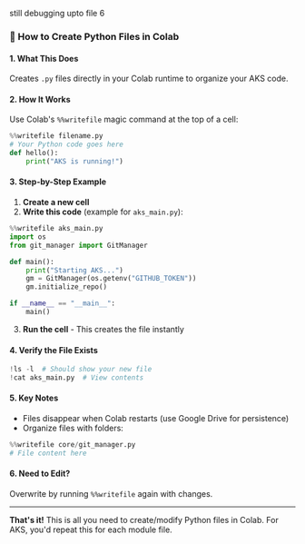 still debugging upto file 6

### **📝 How to Create Python Files in Colab**

#### **1. What This Does**
Creates `.py` files directly in your Colab runtime to organize your AKS code.

#### **2. How It Works**
Use Colab's `%%writefile` magic command at the top of a cell:

```python
%%writefile filename.py
# Your Python code goes here
def hello():
    print("AKS is running!")
```

#### **3. Step-by-Step Example**
1. **Create a new cell**
2. **Write this code** (example for `aks_main.py`):
```python
%%writefile aks_main.py
import os
from git_manager import GitManager

def main():
    print("Starting AKS...")
    gm = GitManager(os.getenv("GITHUB_TOKEN"))
    gm.initialize_repo()

if __name__ == "__main__":
    main()
```
3. **Run the cell** - This creates the file instantly

#### **4. Verify the File Exists**
```python
!ls -l  # Should show your new file
!cat aks_main.py  # View contents
```

#### **5. Key Notes**
- Files disappear when Colab restarts (use Google Drive for persistence)
- Organize files with folders:
```python
%%writefile core/git_manager.py
# File content here
```

#### **6. Need to Edit?**
Overwrite by running `%%writefile` again with changes.

---

**That's it!** This is all you need to create/modify Python files in Colab. For AKS, you'd repeat this for each module file. 
